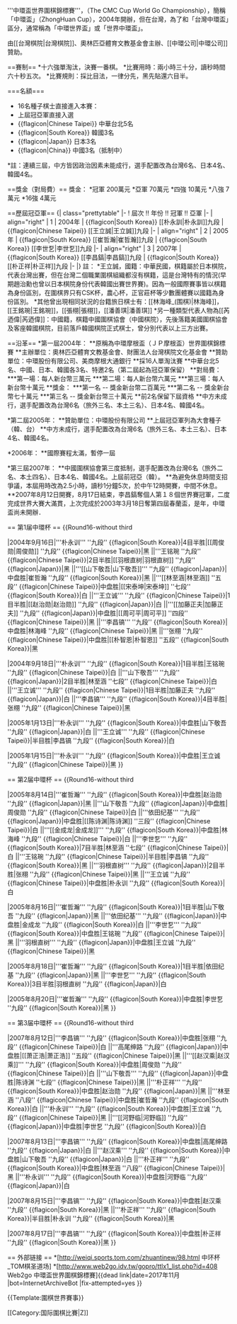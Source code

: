 '''中環盃世界圍棋錦標賽'''，（The CMC Cup World Go Championship），簡稱「中環盃」（ZhongHuan Cup），2004年開辦，但在台灣，為了和「台灣中環盃」區分，通常稱為「中環世界盃」或「世界中環盃」。

由[[台灣棋院|台灣棋院]]、奧林匹亞體育文教基金會主辦、[[中環公司|中環公司]]贊助。

==賽制==
*十六強單淘汰，決賽一番棋。
*比賽用時：兩小時三十分，讀秒時間六十秒五次。
*比賽規則：採比目法，一律分先，黑先貼還六目半。

===名額===
* 16名種子棋士直接進入本賽：
* 上屆冠亞軍直接入選
* {{flagicon|Chinese Taipei}} 中華台北5名
* {{flagicon|South Korea}} 韓國3名
* {{flagicon|Japan}} 日本3名
* {{flagicon|China}} 中國3名（抵制中）

*註：連續三屆，中方皆因政治因素未能成行，選手配置改為台灣6名、日本4名、韓國4名。

==獎金（對局費）==
獎金：
*冠軍 200萬元
*亞軍 70萬元
*四強 10萬元
*八強 7萬元
*16強 4萬元

==歷屆冠亞軍== 
{| class="prettytable" 
|- 
! 屆次 !! 年份 !! 冠軍 !!  亞軍
|- 
| align="right" | 1 
| 2004年
| {{flagicon|South Korea}} [[朴永訓|朴永訓]]九段 
| {{flagicon|Chinese Taipei}} [[王立誠|王立誠]]九段
|- 
| align="right" | 2 
| 2005年
| {{flagicon|South Korea}} [[崔哲瀚|崔哲瀚]]九段
| {{flagicon|South Korea}} [[李世乭|李世乭]]九段
|- 
| align="right" | 3 
| 2007年
| {{flagicon|South Korea}} [[李昌鎬|李昌鎬]]九段
| {{flagicon|South Korea}} [[朴正祥|朴正祥]]九段
|-
|}
註：
*王立誠，國籍：中華民國，棋籍屬於日本棋院，代表台灣出賽，但在台灣二個職業圍棋組織都沒有棋籍，這是台灣特有的情況(早期趙治勳也曾以日本棋院身份代表韓國出賽世界賽)。因為一般國際賽事皆以棋籍為身份區別，在圍棋界只有CSK杯，農心杯，正官莊杯等少數團體賽以國籍為身份區別。
*其他曾出現相同狀況的台籍旅日棋士有：[[林海峰_(围棋)|林海峰]]，[[王銘琬|王銘琬]]，[[張栩|張栩]]，[[潘善琪|潘善琪]]
*另一種類型代表人物為[[芮迺偉|芮迺偉]]：中國籍，棋籍中國圍棋協會（中國棋院），先後落籍美國圍棋協會及客座韓國棋院，目前落戶韓國棋院正式棋士，曾分別代表以上三方出賽。

==沿革==
*第一屆2004年：
**原稱為中環摩根盃（ＪＰ摩根盃）世界圍棋錦標賽
**主辦單位：奧林匹亞體育文教基金會、財團法人台灣棋院文化基金會
**贊助單位：中環股份有限公司、美商摩根大通銀行
**採16人單淘汰賽
**中華台北5名、中國、日本、韓國各3名、特邀2名（第二屆起為冠亞軍保留）
**對局費：
***第一場：每人新台幣三萬元
***第二場：每人新台幣六萬元
***第三場：每人新台幣十萬元
**獎金：
***第一名 -- 獎金新台幣二百萬元 
***第二名 -- 獎金新台幣七十萬元
***第三名 -- 獎金新台幣三十萬元
**前2名保留下屆資格
**中方未成行，選手配置改為台灣6名（旅外三名、本土三名）、日本4名、韓國4名。

*第二屆2005年：
**贊助單位：中環股份有限公司
**上屆冠亞軍列為大會種子（韓、台）
**中方未成行，選手配置改為台灣6名（旅外三名、本土三名）、日本4名、韓國4名。

*2006年：
**國際賽程太滿，暫停一屆

*第三屆2007年：
**中國圍棋協會第三度抵制，選手配置改為台灣6名（旅外二名、本土四名）、日本4名、韓國4名。上屆前冠亞（韓）。
**為避免休息時間支招爭議，本屆用時改為2.5小時，讀秒1分鐘5次，於中午12時開賽，中間不休息。
**2007年8月12日開賽，8月17日結束，李昌鎬奪個人第１８個世界賽冠軍，二度完成世界大賽大滿貫，上次完成於2003年3月18日奪第四屆春蘭盃，是年，中環盃尚未開辦．


== 第1届中環杯 ==
{{Round16-without third
<!--Date-Place/Team 1/Score 1/Team 2/Score 2 -->
<!--round 16  -->
|2004年9月16日|'''朴永训''' ''九段'' {{flagicon|South Korea}}|4目半胜|[[周俊勋|周俊勋]] ''九段'' {{flagicon|Chinese Taipei}}|黑
||'''王铭琬 ''九段'' {{flagicon|Chinese Taipei}}|2目半胜|[[羽根直树|羽根直树]] ''九段'' {{flagicon|Japan}}|黑
||'''[[山下敬吾|山下敬吾]]''' ''九段'' {{flagicon|Japan}}|中盘胜|崔哲瀚 ''九段'' {{flagicon|South Korea}}|黑
||'''[[林至涵|林至涵]] ''五段'' {{flagicon|Chinese Taipei}}|中盘胜|[[宋泰坤|宋泰坤]] ''七段'' {{flagicon|South Korea}}|白
||'''王立诚''' ''九段'' {{flagicon|Chinese Taipei}}|1目半胜|[[赵治勋|赵治勋]] ''九段'' {{flagicon|Japan}}|白
||'''[[加藤正夫|加藤正夫]] ''九段'' {{flagicon|Japan}}|中盘胜|[[周可平|周可平]]  ''四段'' {{flagicon|Chinese Taipei}}|黑
||'''李昌镐''' ''九段'' {{flagicon|South Korea}}|中盘胜|林海峰 ''九段'' {{flagicon|Chinese Taipei}}|黑
||'''张栩 ''九段'' {{flagicon|Chinese Taipei}}|中盘胜|[[朴智恩|朴智恩]] ''五段'' {{flagicon|South Korea}}|黑
<!--round 8  -->
|2004年9月18日|'''朴永训''' ''九段'' {{flagicon|South Korea}}|1目半胜|王铭琬 ''九段'' {{flagicon|Chinese Taipei}}|白
||'''山下敬吾''' ''九段'' {{flagicon|Japan}}|2目半胜|林至涵 ''七段'' {{flagicon|Chinese Taipei}}|白
||'''王立诚''' ''九段'' {{flagicon|Chinese Taipei}}|1目半胜|加藤正夫 ''九段'' {{flagicon|Japan}}|白
||'''李昌镐''' ''九段'' {{flagicon|South Korea}}|4目半胜|张栩 ''九段'' {{flagicon|Chinese Taipei}}|黑
<!-- Semi-Finals  -->
|2005年1月13日|'''朴永训''' ''九段'' {{flagicon|South Korea}}|中盘胜|山下敬吾 ''九段'' {{flagicon|Japan}}|白
||'''王立诚''' ''九段'' {{flagicon|Chinese Taipei}}|半目胜|李昌镐 ''九段'' {{flagicon|South Korea}}|白
<!--final -->
|2005年1月15日|'''朴永训''' ''九段'' {{flagicon|South Korea}}|中盘胜|王立诚 ''九段'' {{flagicon|Chinese Taipei}}|黑
}}

== 第2届中環杯 ==
{{Round16-without third
<!--Date-Place/Team 1/Score 1/Team 2/Score 2 -->
<!--round 16  -->
|2005年8月14日|'''崔哲瀚''' ''九段'' {{flagicon|South Korea}}|中盘胜|赵治勋 ''九段'' {{flagicon|Japan}}|黑
||'''山下敬吾 ''九段'' {{flagicon|Japan}}|中盘胜|周俊勋 ''九段'' {{flagicon|Chinese Taipei}}|白
||'''依田纪基'''  ''九段'' {{flagicon|Japan}}|中盘胜|[[陈诗渊|陈诗渊]] ''三段'' {{flagicon|Chinese Taipei}}|白
||'''[[金成龙|金成龙]]''' ''九段'' {{flagicon|South Korea}}|中盘胜|林海峰 ''九段'' {{flagicon|Chinese Taipei}}|白
||'''李世乭''' ''九段'' {{flagicon|South Korea}}|7目半胜|林至涵 ''七段'' {{flagicon|Chinese Taipei}}|白
||'''王铭琬 ''九段'' {{flagicon|Chinese Taipei}}|半目胜|李昌镐 ''九段'' {{flagicon|South Korea}}|黑
||'''羽根直树''' ''九段'' {{flagicon|Japan}}|2目半胜|张栩 ''九段'' {{flagicon|Chinese Taipei}}|黑
||'''王立诚 ''九段'' {{flagicon|Chinese Taipei}}|中盘胜|朴永训 ''九段'' {{flagicon|South Korea}}|白
<!--round 8  -->
|2005年8月16日|'''崔哲瀚''' ''九段'' {{flagicon|South Korea}}|1目半胜|山下敬吾 ''九段'' {{flagicon|Japan}}|黑
||'''依田纪基'''  ''九段'' {{flagicon|Japan}}|中盘胜|金成龙 ''九段'' {{flagicon|South Korea}}|白
||'''李世乭''' ''九段'' {{flagicon|South Korea}}|中盘胜|王铭琬 ''九段'' {{flagicon|Chinese Taipei}}|黑
||'''羽根直树''' ''九段'' {{flagicon|Japan}}|中盘胜|王立诚 ''九段'' {{flagicon|Chinese Taipei}}|黑
<!-- Semi-Finals  -->
|2005年8月18日|'''崔哲瀚''' ''九段'' {{flagicon|South Korea}}|1目半胜|依田纪基  ''九段'' {{flagicon|Japan}}|黑
||'''李世乭''' ''九段'' {{flagicon|South Korea}}|3目半胜|羽根直树 ''九段'' {{flagicon|Japan}}|白
<!--final -->
|2005年8月20日|'''崔哲瀚''' ''九段'' {{flagicon|South Korea}}|中盘胜|李世乭 ''九段'' {{flagicon|South Korea}}|黑
}}

== 第3届中環杯 ==
{{Round16-without third
<!--Date-Place/Team 1/Score 1/Team 2/Score 2 -->
<!--round 16  -->
|2007年8月12日|'''李昌镐''' ''九段'' {{flagicon|South Korea}}|中盘胜|张栩 ''九段'' {{flagicon|Chinese Taipei}}|白
||'''高尾绅路 ''九段'' {{flagicon|Japan}}|中盘胜|[[萧正浩|萧正浩]] ''五段'' {{flagicon|Chinese Taipei}}|黑
||'''[[赵汉乘|赵汉乘]]''' ''九段'' {{flagicon|South Korea}}|中盘胜|周俊勋 ''九段'' {{flagicon|Chinese Taipei}}|白
||'''山下敬吾''' ''九段'' {{flagicon|Japan}}|中盘胜|陈诗渊 ''七段'' {{flagicon|Chinese Taipei}}|黑
||'''朴正祥''' ''九段'' {{flagicon|South Korea}}|中盘胜|赵治勋 ''九段'' {{flagicon|Japan}}|黑
||'''林至涵 ''八段'' {{flagicon|Chinese Taipei}}|中盘胜|崔哲瀚 ''九段'' {{flagicon|South Korea}}|白
||'''朴永训''' ''九段'' {{flagicon|South Korea}}|中盘胜|王立诚 ''九段'' {{flagicon|Chinese Taipei}}|黑
||'''[[河野临|河野临]] ''九段'' {{flagicon|Japan}}|中盘胜|李世乭 ''九段'' {{flagicon|South Korea}}|白
<!--round 8  -->
|2007年8月13日|'''李昌镐''' ''九段'' {{flagicon|South Korea}}|中盘胜|高尾绅路 ''九段'' {{flagicon|Japan}}|白
||'''赵汉乘''' ''九段'' {{flagicon|South Korea}}|中盘胜|山下敬吾 ''九段'' {{flagicon|Japan}}|白
||'''朴正祥''' ''九段'' {{flagicon|South Korea}}|中盘胜|林至涵 ''八段'' {{flagicon|Chinese Taipei}}|黑
||'''朴永训''' ''九段'' {{flagicon|South Korea}}|中盘胜|河野临 ''九段'' {{flagicon|Japan}}|白
<!-- Semi-Finals  -->
|2007年8月15日|'''李昌镐''' ''九段'' {{flagicon|South Korea}}|中盘胜|赵汉乘 ''九段'' {{flagicon|South Korea}}|黑
||'''朴正祥''' ''九段'' {{flagicon|South Korea}}|半目胜|朴永训 ''九段'' {{flagicon|South Korea}}|黑
<!--final -->
|2007年8月17日|'''李昌镐''' ''九段'' {{flagicon|South Korea}}|中盘胜|朴正祥 ''九段'' {{flagicon|South Korea}}|黑
}}

== 外部链接 ==
*[http://weiqi.sports.tom.com/zhuantinew/98.html 中环杯_TOM棋圣道场]
*[http://www.web2go.idv.tw/gopro/ttlx1_list.php?id=408 Web2go 中環盃世界圍棋錦標賽]{{dead link|date=2017年11月 |bot=InternetArchiveBot |fix-attempted=yes }}

{{Template:圍棋世界賽事}}

[[Category:国际圍棋比賽|Z]]